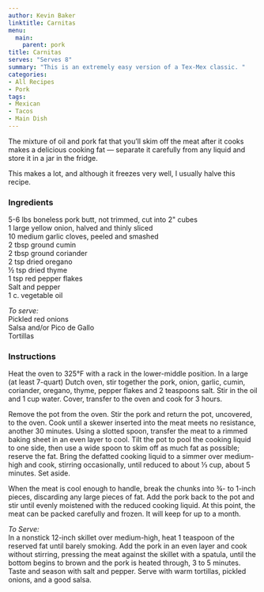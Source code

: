 ```yaml
---
author: Kevin Baker
linktitle: Carnitas
menu:
  main:
    parent: pork
title: Carnitas
serves: "Serves 8"
summary: "This is an extremely easy version of a Tex-Mex classic. "
categories:
- All Recipes
- Pork
tags:
- Mexican
- Tacos
- Main Dish
---
```

The mixture of oil and pork fat that you’ll skim off the meat after it cooks makes a delicious cooking fat — separate it carefully from any liquid and store it in a jar in the fridge. 

This makes a lot, and although it freezes very well, I usually halve this recipe.

### Ingredients

<div class="ingredient-list">

5-6 lbs boneless pork butt, not trimmed, cut into 2" cubes  
1 large yellow onion, halved and thinly sliced  
10 medium garlic cloves, peeled and smashed  
2 tbsp ground cumin  
2 tbsp ground coriander  
2 tsp dried oregano  
½ tsp dried thyme  
1 tsp red pepper flakes  
Salt and pepper  
1 c. vegetable oil  
  
*To serve:*  
Pickled red onions  
Salsa and/or Pico de Gallo  
Tortillas   

</div>

### Instructions

Heat the oven to 325°F with a rack in the lower-middle position. In a large (at least 7-quart) Dutch oven, stir together the pork, onion, garlic, cumin, coriander, oregano, thyme, pepper flakes and 2 teaspoons salt. Stir in the oil and 1 cup water. Cover, transfer to the oven and cook for 3 hours. 

Remove the pot from the oven. Stir the pork and return the pot, uncovered, to the oven. Cook until a skewer inserted into the meat meets no resistance, another 30 minutes. Using a slotted spoon, transfer the meat to a rimmed baking sheet in an even layer to cool. Tilt the pot to pool the cooking liquid to one side, then use a wide spoon to skim off as much fat as possible; reserve the fat. Bring the defatted cooking liquid to a simmer over medium-high and cook, stirring occasionally, until reduced to about ⅓ cup, about 5 minutes. Set aside. 

When the meat is cool enough to handle, break the chunks into ¾- to 1-inch pieces, discarding any large pieces of fat. Add the pork back to the pot and stir until evenly moistened with the reduced cooking liquid. At this point, the meat can be packed carefully and frozen. It will keep for up to a month.

*To Serve:*  
In a nonstick 12-inch skillet over medium-high, heat 1 teaspoon of the reserved fat until barely smoking. Add the pork in an even layer and cook without stirring, pressing the meat against the skillet with a spatula, until the bottom begins to brown and the pork is heated through, 3 to 5 minutes. Taste and season with salt and pepper. 
Serve with warm tortillas, pickled onions, and a good salsa.